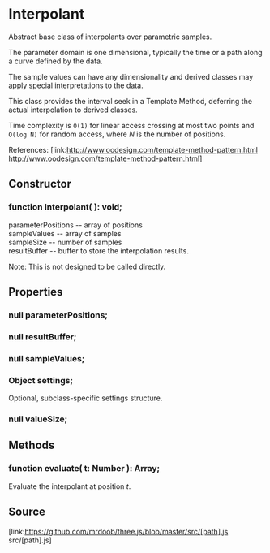 # Interpolant

Abstract base class of interpolants over parametric samples.  
  
The parameter domain is one dimensional, typically the time or a path along a
curve defined by the data.  
  
The sample values can have any dimensionality and derived classes may apply
special interpretations to the data.  
  
This class provides the interval seek in a Template Method, deferring the
actual interpolation to derived classes.  
  
Time complexity is `O(1)` for linear access crossing at most two points and
`O(log N)` for random access, where *N* is the number of positions.  
  
References: [link:http://www.oodesign.com/template-method-pattern.html
http://www.oodesign.com/template-method-pattern.html]

## Constructor

###  function Interpolant( ): void;

parameterPositions -- array of positions  
sampleValues -- array of samples  
sampleSize -- number of samples  
resultBuffer -- buffer to store the interpolation results.  
  
Note: This is not designed to be called directly.

## Properties

###  null parameterPositions;

###  null resultBuffer;

###  null sampleValues;

###  Object settings;

Optional, subclass-specific settings structure.

###  null valueSize;

## Methods

###  function evaluate( t: Number ): Array;

Evaluate the interpolant at position *t*.

## Source

[link:https://github.com/mrdoob/three.js/blob/master/src/[path].js
src/[path].js]

